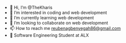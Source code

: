 - 👋 Hi, I’m @TheKharis
- 👀 I’m interested in coding and web development
- 🌱 I’m currently learning web development
- 💞️ I’m looking to collaborate on web development
- 📫 How to reach me reubenagbenyegah86@gmail.com
- 🌱 Software Engineering Student at ALX

<!---
TheKharis/TheKharis is a ✨ special ✨ repository because its `README.md` (this file) appears on your GitHub profile.
You can click the Preview link to take a look at your changes.
--->
